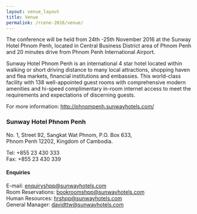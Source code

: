 ```yaml
---
layout: venue_layout
title: Venue
permalink: /rcene-2016/venue/
---
```



The conference will be held from 24th -25th  November 2016 at the Sunway Hotel Phnom Penh, located in Central Business District area of Phnom Penh and 20 minutes drive from Phnom Penh International Airport.   

Sunway Hotel Phnom Penh is an international 4 star hotel located within walking or short driving distance to many local attractions, shopping haven and flea markets, financial institutions and embassies. This world-class facility with 138 well-appointed guest rooms with comprehensive modern amenities and hi-speed complimentary in-room internet access to meet the requirements and expectations of discerning guests.   

For more information: http://phnompenh.sunwayhotels.com/   


### Sunway Hotel Phnom Penh

No. 1, Street 92, Sangkat Wat Phnom, P.O. Box 633,   
Phnom Penh 12202, Kingdom of Cambodia.   

Tel: +855 23 430 333   
Fax: +855 23 430 339   


#### Enquiries

E-mail: [enquiryshpp@sunwayhotels.com](mailto:enquiryshpp@sunwayhotels.com)   
Room Reservations: [bookroomshpp@sunwayhotels.com](mailto:bookroomshpp@sunwayhotels.com)   
Human Resources: [hrshpp@sunwayhotels.com](mailto:hrshpp@sunwayhotels.com)   
General Manager: [davidttw@sunwayhotels.com](mailto:davidttw@sunwayhotels.com)   

